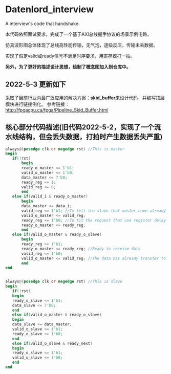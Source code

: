 # Datenlord_interview
 A interview's code that handshake.
 
 本代码依照面试要求，完成了一个基于AXI总线握手协议的场景示例电路。
 
 仿真波形图总体体现了总线高性能传输，无气泡，逐级反压，传输未丢数据。
 
 实现了假定valid或ready信号不满足时序要求，用寄存器打一拍。
 
  **另外，为了更好的描述设计思想，绘制了概念图加入到仓库中。**
 
## 2022-5-3 更新如下
采取了目前行业内最广泛应用的解决方案：**skid_buffer**来设计代码，并编写顶层模块进行链接例化。
参考链接：http://fpgacpu.ca/fpga/Pipeline_Skid_Buffer.html
 

 
## 核心部分代码描述(旧代码2022-5-2，实现了一个流水线结构，但会丢失数据，打拍时产生数据丢失严重)
 ```verilog
 always@(posedge clk or negedge rst) //This is master
begin
	if(!rst)
		begin
		ready_o_master <= 1'b1;
		valid_o_master <= 1'b0;
		data_master <= 7'b0;
		ready_reg <= 1;
		valid_reg <= 0;
		end
	else if(valid_i & ready_o_master)
		begin
		data_master <= data_i;
		valid_reg <= 1'b1; //To tell the slave that master have already to transfer the information
		valid_o_master <= valid_reg;
		ready_reg <= 1'b0; //To fit the request that use register delay one beat
		ready_o_master <= ready_reg; 
		end
	else if(valid_o_master & ready_o_slave)
		begin
		ready_reg <= 1'b1;
		ready_o_master <= ready_reg; //Ready to receive data
		valid_reg <= 1'b0;
		valid_o_master <= valid_reg; //The data has already transfer to slave
		end
end


always@(posedge clk or negedge rst) //This is slave
begin
	if(!rst)
	begin
	ready_o_slave <= 1'b1;
	data_slave <= 7'b0;
	end
	else if(valid_o_master & ready_o_slave)
	begin
	data_slave <= data_master;
	valid_o_slave <= 1'b1; 
	ready_o_slave <= 1'b0;
	end
	else if(valid_o_slave & ready_next)
	begin
	ready_o_slave <= 1'b1;
	valid_o_slave <= 1'b0;
	end
end
